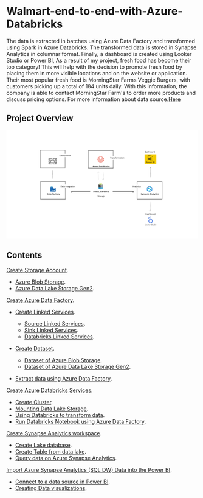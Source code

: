 # Walmart-end-to-end-with-Azure-Databricks
The data is extracted in batches using Azure Data Factory and transformed using Spark in Azure Databricks. The transformed data is stored in Synapse Analytics in columnar format. Finally, a dashboard is created using Looker Studio or Power BI, As a result of my project, fresh food has become their top category! This will help with the decision to promote fresh food by placing them in more visible locations and on the website or application. Their most popular fresh food is MorningStar Farms Veggie Burgers, with customers picking up a total of 184 units daily. With this information, the company is able to contact MorningStar Farm's to order more products and discuss pricing options. For more information about data source.[Here](https://www.kaggle.com/datasets/thedevastator/product-prices-and-sizes-from-walmart-grocery) 
## Project Overview
![0](/images/0.png)

## Contents 
[Create Storage Account](sections/01-storage-accounts.md).<br> 
- [Azure Blob Storage](sections/01-storage-accounts.md).<br>
- [Azure Data Lake Storage Gen2](sections/01-storage-accounts.md#Create-Azure-Data-Lake-Storage-Gen2).<br>

[Create Azure Data Factory](sections/02-azure-data-factory.md).<br>
- [Create Linked Services](sections/02-azure-data-factory.md#Create-Linked-Services).<br>
  - [Source Linked Services](sections/02-azure-data-factory.md#Source-Linked-Services).<br>
  - [Sink Linked Services](sections/02-azure-data-factory.md#Sink-Linked-Services).<br>
  - [Databricks Linked Services](sections/02-azure-data-factory.md#Databricks-Linked-Services).<br> 

- [Create Dataset](sections/02-azure-data-factory.md#Create-Dataset).<br>
  - [Dataset of Azure Blob Storage](sections/02-azure-data-factory.md#Dataset-of-Azure-Blob-Storage).<br>
  - [Dataset of Azure Data Lake Storage Gen2](sections/02-azure-data-factory.md#Dataset-of-Azure-Data-Lake-Storage-Gen2).<br>
- [Extract data using Azure Data Factory](sections/02-azure-data-factory.md#Extract-data-using-Azure-Data-Factory).<br> 

[Create Azure Databricks Services](sections/03-azure-databricks.md).<br>
- [Create Cluster](sections/03-azure-databricks.md#Create-Cluster).<br>
- [Mounting Data Lake Storage](sections/03-azure-databricks.md#Mounting-Data-Lake-Storage).<br>
- [Using Databricks to transform data](sections/03-azure-databricks.md#Using-Databricks-to-transform-data).<br>
- [Run Databricks Notebook using Azure Data Factory](sections/03-azure-databricks.md#Run-Databricks-Notebook-using-Azure-Data-Factory).<br> 

[Create Synapse Analytics workspace](sections/04-synapse-analytics.md).<br>
- [Create Lake database](sections/04-synapse-analytics.md).<br>
- [Create Table from data lake](sections/04-synapse-analytics.md).<br>
- [Query data on Azure Synapse Analytics](sections/04-synapse-analytics.md).<br>

[Import Azure Synapse Analytics (SQL DW) Data into the Power BI](sections/04-synapse-analytics.md).<br>
- [Connect to a data source in Power BI](sections/04-synapse-analytics.md).<br>
- [Creating Data visualizations](sections/04-synapse-analytics.md).<br>
